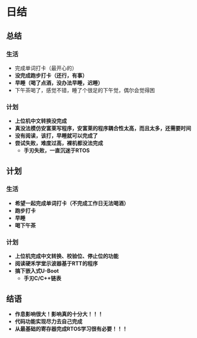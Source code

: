 # 日结

## 总结

### 生活

* 完成单词打卡（最开心的）
* **没完成跑步打卡（还行，有事）**
* **早睡（喝了点酒，没办法早睡，迟睡）**
* 下午茶喝了，感觉不错，睡了个很足的下午觉，偶尔会觉得困

### 计划

* **上位机中文转换没完成**
* **真没法模仿安富莱写程序，安富莱的程序耦合性太高，而且太多，还需要时间**
* **没有阅读，该打，早睡就可以完成了**
* **尝试失败，难度过高，裸机都没法完成**
  * **手刃失败，一直沉迷于RTOS**

## 计划

### 生活

* **希望一起完成单词打卡（不完成工作日无法喝酒）**
* **跑步打卡**
* **早睡**
* **喝下午茶**

### 计划

* **上位机完成中文转换、校验位、停止位的功能**
* **阅读硬禾学堂示波器基于RTT的程序**
* **搞下嵌入式U-Boot**
  * **手刃C/C++链表**

## 结语

* **作息影响很大！影响真的十分大！！！**
* **代码功能实现尽力去自己完成**
* **从最基础的寄存器完成RTOS学习很有必要！！！**